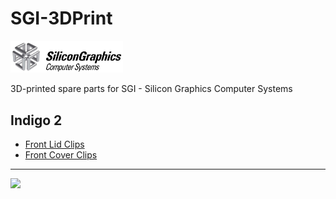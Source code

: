 # SGI-3DPrint

<img src="https://github.com/flexion-unity/SGI-3DPrint/raw/main/img/SGI-Logo.png" width="180">

3D-printed spare parts for SGI - Silicon Graphics Computer Systems


## Indigo 2

- [Front Lid Clips](Indigo2/front-lid/)
- [Front Cover Clips](Indigo2/front-cover/)


<hr><img src="https://www.flexion.ch/cdn/img/flexion.svg" width="120">
